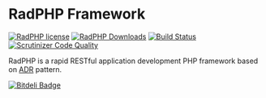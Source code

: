 # RadPHP Framework
[![RadPHP license](https://img.shields.io/github/license/radphp/radphp.svg)](https://github.com/radphp/radphp) [![RadPHP Downloads](https://img.shields.io/packagist/dt/radphp/radphp.svg)](https://github.com/radphp/radphp) [![Build Status](https://travis-ci.org/radphp/radphp.svg)](https://travis-ci.org/radphp/radphp) [![Scrutinizer Code Quality](https://scrutinizer-ci.com/g/radphp/radphp/badges/quality-score.png?b=master)](https://scrutinizer-ci.com/g/radphp/radphp/?branch=master)

RadPHP is a rapid RESTful application development PHP framework based on [ADR](http://pmjones.io/adr/) pattern.


[![Bitdeli Badge](https://d2weczhvl823v0.cloudfront.net/radphp/radphp/trend.png)](https://bitdeli.com/free "Bitdeli Badge")

